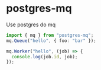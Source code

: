 # postgres-mq

Use postgres do mq

```ts
import { mq } from "postgres-mq";
mq.Queue("hello", { foo: "bar" });

mq.Worker("hello", (job) => {
  console.log(job.id, job);
});
```

